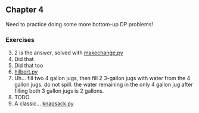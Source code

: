 ## Chapter 4

Need to practice doing some more bottom-up DP problems!

### Exercises
3. 2 is the answer, solved with [makechange.py](makechange.py)
5. Did that
6. Did that too
10. [hilbert.py](hilbert.py)
12. Uh... fill two 4 gallon jugs, then fill 2 3-gallon jugs with water from the 4 gallon jugs. do not spill. the water remaining in the only 4 gallon jug after filling both 3 gallon jugs is 2 gallons.
14. TODO
17. A classic... [knapsack.py](knapsack.py)